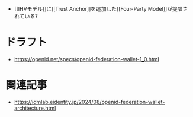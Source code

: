 

- [[IHVモデル]]に[[Trust Anchor]]を追加した[[Four-Party Model]]が提唱されている?

# ドラフト
- https://openid.net/specs/openid-federation-wallet-1_0.html

# 関連記事
- https://idmlab.eidentity.jp/2024/08/openid-federation-wallet-architecture.html